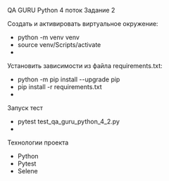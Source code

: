 QA GURU Python 4 поток
Задание 2

Создать и активировать виртуальное окружение:
- python -m venv venv
- source venv/Scripts/activate
- 
Установить зависимости из файла requirements.txt:

- python -m pip install --upgrade pip
- pip install -r requirements.txt
- 
Запуск тест
- pytest test_qa_guru_python_4_2.py
- 
Технологии проекта
- Python
- Pytest
- Selene

